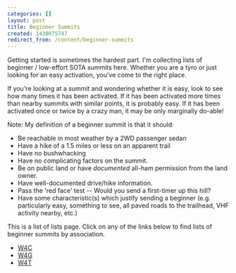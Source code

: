 ```yaml
---
categories: []
layout: post
title: Beginner Summits
created: 1430075747
redirect_from: /content/beginner-summits
---
```

Getting started is sometimes the hardest part.  I'm collecting lists of beginner / low-effort SOTA summits here.  Whether you are a tyro or just looking for an easy activation, you've come to the right place.

If you're looking at a summit and wondering whether it is easy, look to see how many times it has been activated.  If it has been activated more times than nearby summits with similar points, it is probably easy.  If it has been activated once or twice by a crazy man, it may be only marginally do-able!

Note: My definition of a beginner summit is that it should: 

* Be reachable in most weather by a 2WD passenger sedan
* Have a hike of a 1.5 miles or less on an apparent trail
* Have no bushwhacking
* Have no complicating factors on the summit.
* Be on public land or have *documented* all-ham permission from the land owner.
* Have well-documented drive/hike information.
* Pass the 'red face' test -- Would you send a first-timer up this hill?
* Have some characteristic(s) which justify sending a beginner (e.g. particularly easy, something to see, all paved roads to the trailhead, VHF activity nearby, etc.)

This is a list of lists page.  Click on any of the links below to find lists of beginner summits by association.

* [W4C](/content/w4c-beginner-summits)
* [W4G](/content/w4g-beginner-summits)
* [W4T](/content/w4t-beginner-summits)
